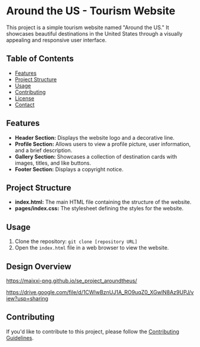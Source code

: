 # Around the US - Tourism Website

This project is a simple tourism website named "Around the US." It showcases beautiful destinations in the United States through a visually appealing and responsive user interface.

## Table of Contents

- [Features](#features)
- [Project Structure](#project-structure)
- [Usage](#usage)
- [Contributing](#contributing)
- [License](#license)
- [Contact](#contact)

## Features

- **Header Section:** Displays the website logo and a decorative line.
- **Profile Section:** Allows users to view a profile picture, user information, and a brief description.
- **Gallery Section:** Showcases a collection of destination cards with images, titles, and like buttons.
- **Footer Section:** Displays a copyright notice.

## Project Structure

- **index.html:** The main HTML file containing the structure of the website.
- **pages/index.css:** The stylesheet defining the styles for the website.

## Usage

1. Clone the repository: `git clone [repository URL]`
2. Open the `index.html` file in a web browser to view the website.

## Design Overview

https://maixxi-png.github.io/se_project_aroundtheus/

https://drive.google.com/file/d/1CWIwBznUJ1A_RO9uqZ0_XGwlN8Az9UPJ/view?usp=sharing

## Contributing

If you'd like to contribute to this project, please follow the [Contributing Guidelines](CONTRIBUTING.md).
